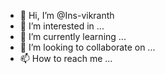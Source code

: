 - 👋 Hi, I’m @Ins-vikranth
- 👀 I’m interested in ...
- 🌱 I’m currently learning ...
- 💞️ I’m looking to collaborate on ...
- 📫 How to reach me ...

<!---
Ins-vikranth/Ins-vikranth is a ✨ special ✨ repository because its `README.md` (this file) appears on your GitHub profile.
You can click the Preview link to take a look at your changes.
--->
